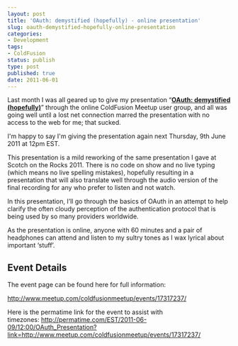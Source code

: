 ```yaml
---
layout: post
title: 'OAuth: demystified (hopefully) - online presentation'
slug: oauth-demystified-hopefully-online-presentation
categories:
- Development
tags:
- ColdFusion
status: publish
type: post
published: true
date: 2011-06-01
---
```

<p>Last month I was all geared up to give my presentation “<strong><a title="View the details for this online ColdFusion meetup event" href="http://www.meetup.com/coldfusionmeetup/events/17317237/" target="_blank">OAuth: demystified (hopefully)</a></strong>” through the online ColdFusion Meetup user group, and all was going well until a lost net connection marred the presentation with no access to the web for me; that sucked.</p>
<p>I'm happy to say I'm giving the presentation again next Thursday, 9th June 2011 at 12pm EST.</p>
<p>This presentation is a mild reworking of the same presentation I gave at Scotch on the Rocks 2011. There is no code on show and no live typing (which means no live spelling mistakes), hopefully resulting in a presentation that will also translate well through the audio version of the final recording for any who prefer to listen and not watch.</p>
<p>In this presentation, I’ll go through the basics of OAuth in an attempt to help clarify the often cloudy perception of the authentication protocol that is being used by so many providers worldwide.</p>
<p>As the presentation is online, anyone with 60 minutes and a pair of headphones can attend and listen to my sultry tones as I wax lyrical about important ‘stuff’.</p>
<h2>Event Details</h2>
<p>The event page can be found here for full information:</p>
<p><a title="View details for this online ColdFusion meetup event" href="http://www.meetup.com/coldfusionmeetup/events/17317237/" target="_blank">http://www.meetup.com/coldfusionmeetup/events/17317237/</a></p>
<p>Here is the permatime link for the event to assist with timezones: <a href="http://permatime.com/EST/2011-06-09/12:00/OAuth_Presentation?link=http://www.meetup.com/coldfusionmeetup/events/17317237/" target="_blank">http://permatime.com/EST/2011-06-09/12:00/OAuth_Presentation?link=http://www.meetup.com/coldfusionmeetup/events/17317237/</a></p>
<p>&nbsp;</p>
